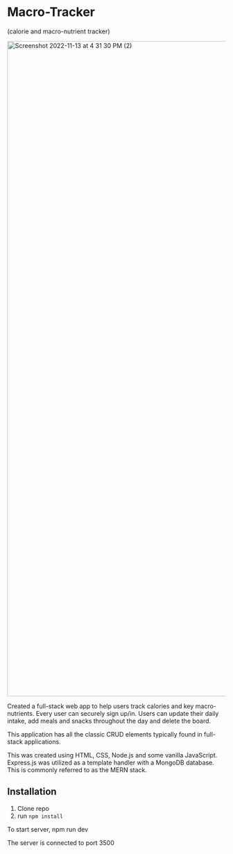 # Macro-Tracker
(calorie and macro-nutrient tracker)

<img width="1510" alt="Screenshot 2022-11-13 at 4 31 30 PM (2)" src="https://user-images.githubusercontent.com/112451869/201545776-261a8783-1065-4f0a-85ac-bf62d11e4628.png">


Created a full-stack web app to help users track calories and key macro-nutrients. Every user can securely sign up/in. Users can update their daily intake, add meals and snacks throughout the day and delete the board.

This application has all the classic CRUD elements typically found in full-stack applications.


This was created using HTML, CSS, Node.js and some vanilla JavaScript. Express.js was utilized as a template handler with a MongoDB database.
This is commonly referred to as the MERN stack.


 ## Installation

1. Clone repo
2. run `npm install`



 To start server, npm run dev
 
 The server is connected to port 3500

